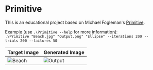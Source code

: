 # Primitive

This is an educational project based on Michael Fogleman's [Primitive](https://github.com/fogleman/primitive).

Example (use `.\Primitive --help` for more information):  
`.\Primitive "Beach.jpg" "Output.png" "Ellipse" --iterations 200 --trials 200 --failures 50`

| Target Image | Generated Image |
| --- | --- |
| ![Beach](https://github.com/user-attachments/assets/7278ee4d-5082-4104-b4d4-89e280a3748e) | ![Output](https://github.com/user-attachments/assets/2d878906-efc8-4324-a9ed-43426914e6c7) |
